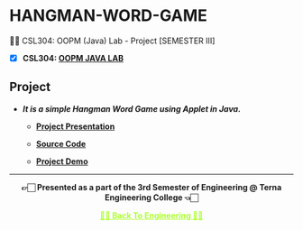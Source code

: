 # HANGMAN-WORD-GAME
 👍🏻 CSL304: OOPM (Java) Lab - Project [SEMESTER III]
 
 - [X] **CSL304: [OOPM JAVA LAB](https://github.com/Amey-Thakur/OOPM-JAVA-LAB)**


## Project

 - **_It is a simple Hangman Word Game using Applet in Java._**
 
   - **[Project Presentation](http://dx.doi.org/10.13140/RG.2.2.26806.22082)**
  
   - **[Source Code](http://dx.doi.org/10.13140/RG.2.2.20095.33446)**
   
   - **[Project Demo](https://youtu.be/JsT9KYKPUgs)**


---

<p align="center"> <b> 👉🏻 Presented as a part of the 3rd Semester of Engineering @ Terna Engineering College 👈🏻 <b> </p>
 
<p align="center"><a href='https://github.com/Amey-Thakur/ACHIEVEMENTS#engineering', style='color: greenyellow;'> ✌🏻 Back To Engineering ✌🏻</p>
